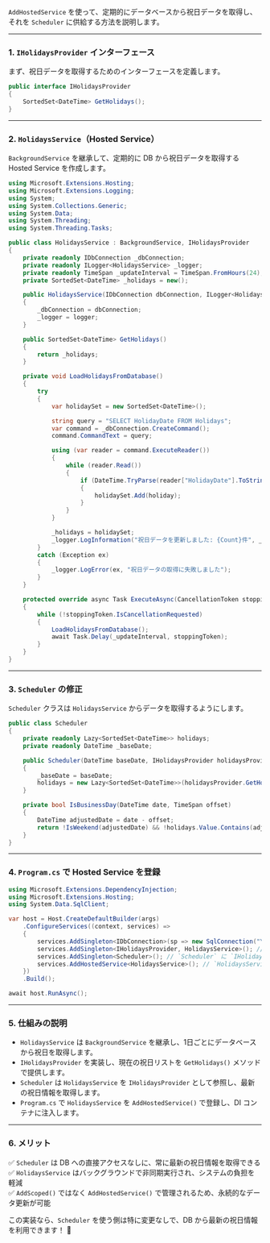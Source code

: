 `AddHostedService` を使って、定期的にデータベースから祝日データを取得し、それを `Scheduler` に供給する方法を説明します。

---

### **1. `IHolidaysProvider` インターフェース**
まず、祝日データを取得するためのインターフェースを定義します。

```csharp
public interface IHolidaysProvider
{
    SortedSet<DateTime> GetHolidays();
}
```

---

### **2. `HolidaysService`（Hosted Service）**
`BackgroundService` を継承して、定期的に DB から祝日データを取得する Hosted Service を作成します。

```csharp
using Microsoft.Extensions.Hosting;
using Microsoft.Extensions.Logging;
using System;
using System.Collections.Generic;
using System.Data;
using System.Threading;
using System.Threading.Tasks;

public class HolidaysService : BackgroundService, IHolidaysProvider
{
    private readonly IDbConnection _dbConnection;
    private readonly ILogger<HolidaysService> _logger;
    private readonly TimeSpan _updateInterval = TimeSpan.FromHours(24); // 1日ごとに更新
    private SortedSet<DateTime> _holidays = new();

    public HolidaysService(IDbConnection dbConnection, ILogger<HolidaysService> logger)
    {
        _dbConnection = dbConnection;
        _logger = logger;
    }

    public SortedSet<DateTime> GetHolidays()
    {
        return _holidays;
    }

    private void LoadHolidaysFromDatabase()
    {
        try
        {
            var holidaySet = new SortedSet<DateTime>();

            string query = "SELECT HolidayDate FROM Holidays";
            var command = _dbConnection.CreateCommand();
            command.CommandText = query;

            using (var reader = command.ExecuteReader())
            {
                while (reader.Read())
                {
                    if (DateTime.TryParse(reader["HolidayDate"].ToString(), out DateTime holiday))
                    {
                        holidaySet.Add(holiday);
                    }
                }
            }

            _holidays = holidaySet;
            _logger.LogInformation("祝日データを更新しました: {Count}件", _holidays.Count);
        }
        catch (Exception ex)
        {
            _logger.LogError(ex, "祝日データの取得に失敗しました");
        }
    }

    protected override async Task ExecuteAsync(CancellationToken stoppingToken)
    {
        while (!stoppingToken.IsCancellationRequested)
        {
            LoadHolidaysFromDatabase();
            await Task.Delay(_updateInterval, stoppingToken);
        }
    }
}
```

---

### **3. `Scheduler` の修正**
`Scheduler` クラスは `HolidaysService` からデータを取得するようにします。

```csharp
public class Scheduler
{
    private readonly Lazy<SortedSet<DateTime>> holidays;
    private readonly DateTime _baseDate;

    public Scheduler(DateTime baseDate, IHolidaysProvider holidaysProvider)
    {
        _baseDate = baseDate;
        holidays = new Lazy<SortedSet<DateTime>>(holidaysProvider.GetHolidays);
    }

    private bool IsBusinessDay(DateTime date, TimeSpan offset)
    {
        DateTime adjustedDate = date - offset;
        return !IsWeekend(adjustedDate) && !holidays.Value.Contains(adjustedDate.Date);
    }
}
```

---

### **4. `Program.cs` で Hosted Service を登録**
```csharp
using Microsoft.Extensions.DependencyInjection;
using Microsoft.Extensions.Hosting;
using System.Data.SqlClient;

var host = Host.CreateDefaultBuilder(args)
    .ConfigureServices((context, services) =>
    {
        services.AddSingleton<IDbConnection>(sp => new SqlConnection("YourConnectionString"));
        services.AddSingleton<IHolidaysProvider, HolidaysService>(); // 祝日データのプロバイダ
        services.AddSingleton<Scheduler>(); // `Scheduler` に `IHolidaysProvider` を注入
        services.AddHostedService<HolidaysService>(); // `HolidaysService` を Hosted Service として登録
    })
    .Build();

await host.RunAsync();
```

---

### **5. 仕組みの説明**
- `HolidaysService` は `BackgroundService` を継承し、1日ごとにデータベースから祝日を取得します。
- `IHolidaysProvider` を実装し、現在の祝日リストを `GetHolidays()` メソッドで提供します。
- `Scheduler` は `HolidaysService` を `IHolidaysProvider` として参照し、最新の祝日情報を取得します。
- `Program.cs` で `HolidaysService` を `AddHostedService()` で登録し、DI コンテナに注入します。

---

### **6. メリット**
✅ `Scheduler` は DB への直接アクセスなしに、常に最新の祝日情報を取得できる  
✅ `HolidaysService` はバックグラウンドで非同期実行され、システムの負担を軽減  
✅ `AddScoped()` ではなく `AddHostedService()` で管理されるため、永続的なデータ更新が可能  

この実装なら、`Scheduler` を使う側は特に変更なしで、DB から最新の祝日情報を利用できます！ 🚀